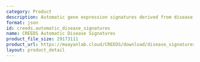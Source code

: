 ```yaml
---
category: Product
description: Automatic gene expression signatures derived from disease signatures
format: json
id: creeds.automatic_disease_signatures
name: CREEDS Automatic Disease Signatures
product_file_size: 29173111
product_url: https://maayanlab.cloud/CREEDS/download/disease_signatures-p1.0.json
layout: product_detail
---
```

